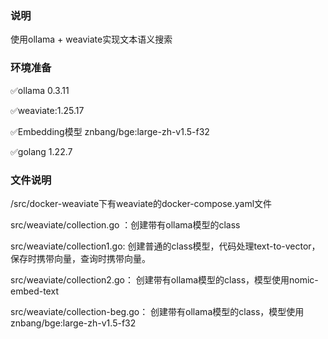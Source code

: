 ### 说明
使用ollama + weaviate实现文本语义搜索

### 环境准备
✅ollama 0.3.11

✅weaviate:1.25.17

✅Embedding模型   znbang/bge:large-zh-v1.5-f32

✅golang 1.22.7


### 文件说明
/src/docker-weaviate下有weaviate的docker-compose.yaml文件

src/weaviate/collection.go ：创建带有ollama模型的class

src/weaviate/collection1.go: 创建普通的class模型，代码处理text-to-vector，保存时携带向量，查询时携带向量。

src/weaviate/collection2.go： 创建带有ollama模型的class，模型使用nomic-embed-text

src/weaviate/collection-beg.go： 创建带有ollama模型的class，模型使用znbang/bge:large-zh-v1.5-f32